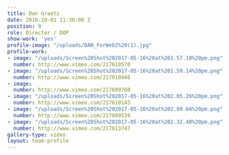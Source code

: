 ```yaml
---
title: Dan Graetz
date: 2016-10-01 11:30:00 Z
position: 9
role: Director / DOP
show-work: 'yes'
profile-image: "/uploads/DAN_ForWeb2%20(1).jpg"
profile-work:
- image: "/uploads/Screen%20Shot%202017-05-16%20at%201.57.10%20pm.png"
  number: http://www.vimeo.com/217610570
- image: "/uploads/Screen%20Shot%202017-05-16%20at%201.59.14%20pm.png"
  number: http://www.vimeo.com/217610448
- image: 
  number: http://www.vimeo.com/217609760
- image: "/uploads/Screen%20Shot%202017-05-16%20at%202.05.26%20pm.png"
  number: http://www.vimeo.com/217610143
- image: "/uploads/Screen%20Shot%202017-05-16%20at%202.09.04%20pm.png"
  number: http://www.vimeo.com/217609539
- image: "/uploads/Screen%20Shot%202017-05-16%20at%202.32.40%20pm.png"
  number: http://www.vimeo.com/217613747
gallery-type: video
layout: team-profile
---
```


